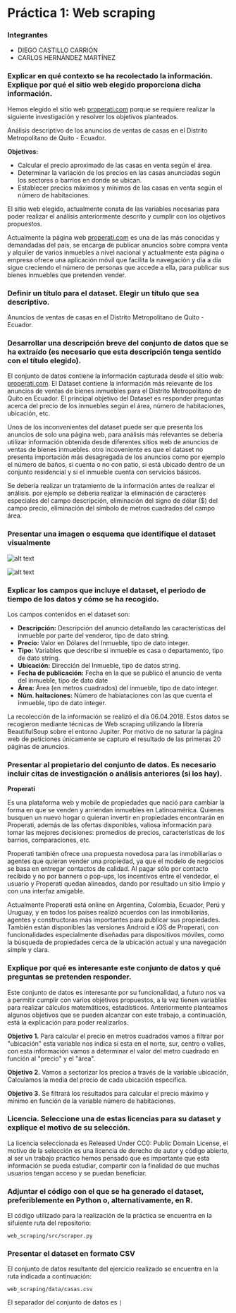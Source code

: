 # Práctica 1: Web scraping

### Integrantes
- DIEGO CASTILLO CARRIÓN
- CARLOS HERNÁNDEZ MARTÍNEZ

### Explicar en qué contexto se ha recolectado la información. Explique por qué el sitio web elegido proporciona dicha información.

Hemos elegido el sitio web [properati.com](https://www.properati.com.ec/) porque se requiere realizar la siguiente investigación y resolver los objetivos planteados.

Análisis descriptivo de los anuncios de ventas de casas en el Distrito Metropolitano de Quito - Ecuador.

__Objetivos:__
- Calcular el precio aproximado de las casas en venta según el área.
- Determinar la variación de los precios en las casas anunciadas según los sectores o barrios en donde se ubican.
- Establecer precios máximos y mínimos de las casas en venta según el número de habitaciones.

El sitio web elegido, actualmente consta de las variables necesarias para poder realizar el análisis anteriormente descrito y cumplir con los objetivos propuestos.

Actualmente la página web [properati.com](https://www.properati.com.ec/) es una de las más conocidas y demandadas del país, se encarga de publicar anuncios sobre compra venta y alquiler de varios inmuebles a nivel nacional y actualmente esta página o empresa ofrece una aplicación móvil que facilita la navegación y día a día sigue creciendo el número de personas que accede a ella, para publicar sus bienes inmuebles que pretenden vender.


### Definir un título para el dataset. Elegir un título que sea descriptivo.

 Anuncios de ventas de casas en el Distrito Metropolitano de Quito - Ecuador.

### Desarrollar una descripción breve del conjunto de datos que se ha extraído (es necesario que esta descripción tenga sentido con el título elegido).

El conjunto de datos contiene la información capturada desde el sitio web:  [properati.com](https://www.properati.com.ec/). El Dataset contiene la información más relevante de los anuncios de ventas de bienes inmuebles para el Distrito Metropolitano de Quito en Ecuador. El principal objetivo del Dataset es responder preguntas acerca del precio de los inmuebles según el área, número de habitaciones, ubicación, etc. 

Unos de los inconvenientes del dataset puede ser que presenta los anuncios de solo una página web, para análisis más relevantes se debería utilizar información obtenida desde diferentes sitios web de anuncios de ventas de bienes inmuebles. otro incoveniente es que el dataset no presenta importación más desagregada de los anuncios como por ejemplo el número de baños, si cuenta o no con patio, si está ubicado dentro de un conjunto residencial y si el inmueble  cuenta con servicios básicos.

Se debería realizar un tratamiento de la información antes de realizar el análisis. por ejemplo se deberia realizar la eliminación de caracteres especiales del campo descripción, eliminación del signo de dólar ($) del campo precio, eliminación del símbolo de metros cuadrados del campo área.


### Presentar una imagen o esquema que identifique el dataset visualmente

![alt text](https://github.com/difercast/web_scraping/blob/master/images/properati.png?raw=true "Anuncio Properati")

![alt text](https://github.com/difercast/web_scraping/blob/master/images/estadisticas.png?raw=true "Estadísticas de los anuncios")

### Explicar los campos que incluye el dataset, el periodo de tiempo de los datos y cómo se ha recogido.

Los campos contenidos en el dataset son:
- __Descripción:__ Descripción del anuncio detallando las características del inmueble por parte del venderor, tipo de dato string.
- __Precio:__ Valor en Dólares del Inmueble, tipo de dato integer.
- __Tipo:__ Variables que describe si inmueble es casa o departamento, tipo de dato string.
- __Ubicación:__ Dirección del Inmueble, tipo de datos string.
- __Fecha de publicación:__ Fecha en la que se publicó el anuncio de venta del inmueble, tipo de dato date
- __Área:__ Área (en metros cuadrados) del inmueble, tipo de dato integer.
- __Núm. haitaciones:__ Número de habiataciones con las que cuenta el inmueble, tipo de dato integer.

La recolección de la información se realizó el día 06.04.2018. Estos datos se recogieron mediante técnicas de Web scraping utilizando la librería BeautifulSoup sobre el entorno Jupiter.
Por motivo de no saturar la página web de peticiones únicamente se capturo el resultado de las primeras 20 páginas de anuncios.

###  Presentar al propietario del conjunto de datos. Es necesario incluir citas de investigación o análisis anteriores (si los hay).

__Properati__

Es una plataforma web y mobile de propiedades que nació para cambiar la forma en que se venden y arriendan inmuebles en Latinoamérica. Quienes busquen un nuevo hogar o quieran invertir en propiedades encontrarán en Properati, además de las ofertas disponibles, valiosa información para tomar las mejores decisiones: promedios de precios, características de los barrios, comparaciones, etc.

Properati también ofrece una propuesta novedosa para las inmobiliarias o agentes que quieran vender una propiedad, ya que el modelo de negocios se basa en entregar contactos de calidad. Al pagar sólo por contacto recibido y no por banners o pop-ups, los incentivos entre el vendedor, el usuario y Properati quedan alineados, dando por resultado un sitio limpio y con una interfaz amigable.

Actualmente Properati está online en Argentina, Colombia, Ecuador, Perú y Uruguay, y en todos los países realizó acuerdos con las inmobiliarias, agentes y constructoras más importantes para publicar sus propiedades. También están disponibles las versiones Android e iOS de Properati, con funcionalidades especialmente diseñadas para dispositivos móviles, como la búsqueda de propiedades cerca de la ubicación actual y una navegación simple y clara.


### Explique por qué es interesante este conjunto de datos y qué preguntas se pretenden responder.

Este conjunto de datos es interesante por su funcionalidad, a futuro nos va a permitir cumplir con varios objetivos propuestos, a la vez tienen variables para realizar cálculos  matemáticos, estadísticos.
Anteriormente planteamos algunos objetivos que se pueden alcanzar con este trabajo, a continuación, está la explicación para poder realizarlos.

__Objetivo 1.__ Para calcular el precio en metros cuadrados vamos a filtrar por "ubicación" esta variable nos indica si esta en el norte, sur, centro o valles,  con esta información  vamos a determinar el valor del metro cuadrado en función al "precio" y el "área".

__Objetivo 2.__ Vamos a  sectorizar los precios a través de la variable ubicación,
Calculamos  la media del precio de cada  ubicación especifica.

__Objetivo 3.__ Se filtrará los resultados para calcular el precio máximo y mínimo en función de la variable número de habitaciones.


### Licencia. Seleccione una de estas licencias para su dataset y explique el motivo de su selección.
La licencia seleccionada es Released Under CC0: Public Domain License, el motivo de la selección es una licencia de derecho de autor y código abierto, al ser un trabajo practico hemos pensado que es importante que esta información se pueda estudiar, compartir con la finalidad de que muchas usuarios  tengan acceso y se puedan beneficiar.

### Adjuntar el código con el que se ha generado el dataset, preferiblemente en Python o, alternativamente, en R.

El código utilizado para la realización de la práctica se encuentra en la sifuiente ruta del repositorio:

`web_scraping/src/scraper.py`

### Presentar el dataset en formato CSV

El conjunto de datos resultante del ejercicio realizado se encuentra en la ruta indicada a continuación:

`web_scraping/data/casas.csv`

El separador del conjunto de datos es `|`
